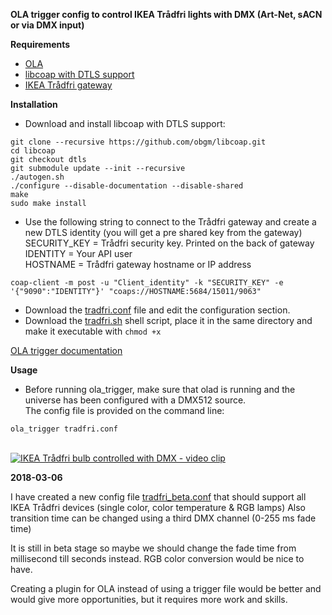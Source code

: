 **OLA trigger config to control IKEA Trådfri lights with DMX (Art-Net, sACN or via DMX input)**

**Requirements**

* [OLA](https://www.openlighting.org/ola/)
* [libcoap with DTLS support](https://github.com/obgm/libcoap)
* [IKEA Trådfri gateway](http://www.ikea.com/gb/en/products/lighting/smart-lighting/tr%C3%A5dfri-gateway-white-art-20337807/)

**Installation**
  
* Download and install libcoap with DTLS support:
```sudo apt-get install libtool
git clone --recursive https://github.com/obgm/libcoap.git
cd libcoap
git checkout dtls
git submodule update --init --recursive
./autogen.sh
./configure --disable-documentation --disable-shared
make
sudo make install
```

* Use the following string to connect to the Trådfri gateway and create a new DTLS identity  (you will get a pre shared key from the gateway)  
SECURITY_KEY = Trådfri security key. Printed on the back of gateway  
IDENTITY = Your API user  
HOSTNAME = Trådfri gateway hostname or IP address  
  
```coap-client -m post -u "Client_identity" -k "SECURITY_KEY" -e '{"9090":"IDENTITY"}' "coaps://HOSTNAME:5684/15011/9063"```  
* Download the [tradfri.conf](tradfri.conf) file and edit the configuration section. 
* Download the [tradfri.sh](tradfri.sh) shell script, place it in the same directory and make it executable with `chmod +x`

[OLA trigger documentation](https://www.openlighting.org/ola/advanced-topics/ola-dmx-trigger/)

**Usage** 

* Before running ola_trigger, make sure that olad is running and the universe has been configured with a DMX512 source.  
The config file is provided on the command line:

`ola_trigger tradfri.conf`  
  <br>

[![IKEA Trådfri bulb controlled with DMX - video clip](https://i.vimeocdn.com/video/642888547_640.jpg)](https://vimeo.com/223957093)

**2018-03-06**

I have created a new config file [tradfri_beta.conf](tradfri_beta.conf) that should support all IKEA Trådfri devices (single color, color temperature & RGB lamps)
Also transition time can be changed using a third DMX channel (0-255 ms fade time) 

It is still in beta stage so maybe we should change the fade time from millisecond till seconds instead.
RGB color conversion would be nice to have.

Creating a plugin for OLA instead of using a trigger file would be better and would give more opportunities, but it requires more work and skills.
